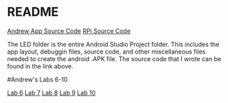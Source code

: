 # README #

[Andrew App Source Code](https://bitbucket.org/theboredbros/source/src/9c20e408e0f928506f2eb67558b9df443096dac2/LED/app/src/main/java/com/boredbros/led/?at=master)
[RPi Source Code](https://bitbucket.org/theboredbros/source/src/9c20e408e0f928506f2eb67558b9df443096dac2/RPi%20Source/Project.py?at=master&fileviewer=file-view-default)

The LED folder is the entire Android Studio Project folder. This includes the app layout, debuggin files, source code, and other miscellaneous files needed to create the android .APK file. The source code that I wrote can be found in the link above.

#Andrew's Labs 6-10

[Lab 6](https://bitbucket.org/theboredbros/source/wiki/Lab%206)
[Lab 7](https://bitbucket.org/theboredbros/source/wiki/Lab%207)
[Lab 8](https://bitbucket.org/theboredbros/source/wiki/Lab%208)
[Lab 9](https://bitbucket.org/theboredbros/source/wiki/Lab%209)
[Lab 10](https://bitbucket.org/theboredbros/source/wiki/Lab%2010)